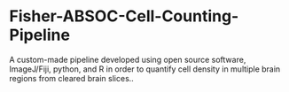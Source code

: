 # Fisher-ABSOC-Cell-Counting-Pipeline
A custom-made pipeline developed using open source software, ImageJ/Fiji, python, and R in order to quantify cell density in multiple brain regions from cleared brain slices..
